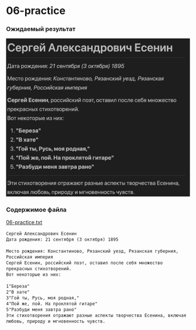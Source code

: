 # 06-practice


### Ожидаемый результат
![](./06-practice.png)

### Содержимое файла
[06-practice.txt](./06-practice.txt)

```
Сергей Александрович Есенин
Дата рождения: 21 сентября (3 октября) 1895

Место рождения: Константиново, Рязанский уезд, Рязанская губерния, Российская империя
Сергей Есенин, российский поэт, оставил после себя множество прекрасных стихотворений.  
Вот некоторые из них:

1"Береза"
2"В хате"
3"Гой ты, Русь, моя родная,"
4"Пой же, пой. На проклятой гитаре"
5"Разбуди меня завтра рано"
Эти стихотворения отражают разные аспекты творчества Есенина, включая любовь, природу и мгновенность чувств.
```
